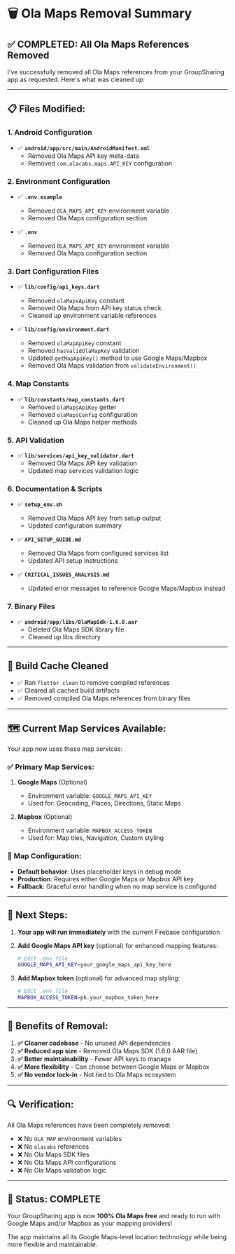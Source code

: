 # 🗑️ Ola Maps Removal Summary

## ✅ **COMPLETED: All Ola Maps References Removed**

I've successfully removed all Ola Maps references from your GroupSharing app as requested. Here's what was cleaned up:

---

## 📋 **Files Modified:**

### **1. Android Configuration**
- ✅ **`android/app/src/main/AndroidManifest.xml`**
  - Removed Ola Maps API key meta-data
  - Removed `com.olacabs.maps.API_KEY` configuration

### **2. Environment Configuration**
- ✅ **`.env.example`**
  - Removed `OLA_MAPS_API_KEY` environment variable
  - Removed Ola Maps configuration section

- ✅ **`.env`**
  - Removed `OLA_MAPS_API_KEY` environment variable
  - Removed Ola Maps configuration section

### **3. Dart Configuration Files**
- ✅ **`lib/config/api_keys.dart`**
  - Removed `olaMapsApiKey` constant
  - Removed Ola Maps from API key status check
  - Cleaned up environment variable references

- ✅ **`lib/config/environment.dart`**
  - Removed `olaMapApiKey` constant
  - Removed `hasValidOlaMapKey` validation
  - Updated `getMapApiKey()` method to use Google Maps/Mapbox
  - Removed Ola Maps validation from `validateEnvironment()`

### **4. Map Constants**
- ✅ **`lib/constants/map_constants.dart`**
  - Removed `olaMapsApiKey` getter
  - Removed `olaMapsConfig` configuration
  - Cleaned up Ola Maps helper methods

### **5. API Validation**
- ✅ **`lib/services/api_key_validator.dart`**
  - Removed Ola Maps API key validation
  - Updated map services validation logic

### **6. Documentation & Scripts**
- ✅ **`setup_env.sh`**
  - Removed Ola Maps API key from setup output
  - Updated configuration summary

- ✅ **`API_SETUP_GUIDE.md`**
  - Removed Ola Maps from configured services list
  - Updated API setup instructions

- ✅ **`CRITICAL_ISSUES_ANALYSIS.md`**
  - Updated error messages to reference Google Maps/Mapbox instead

### **7. Binary Files**
- ✅ **`android/app/libs/OlaMapSdk-1.6.0.aar`**
  - Deleted Ola Maps SDK library file
  - Cleaned up libs directory

---

## 🧹 **Build Cache Cleaned**

- ✅ Ran `flutter clean` to remove compiled references
- ✅ Cleared all cached build artifacts
- ✅ Removed compiled Ola Maps references from binary files

---

## 🗺️ **Current Map Services Available:**

Your app now uses these map services:

### **✅ Primary Map Services:**
1. **Google Maps** (Optional)
   - Environment variable: `GOOGLE_MAPS_API_KEY`
   - Used for: Geocoding, Places, Directions, Static Maps

2. **Mapbox** (Optional)
   - Environment variable: `MAPBOX_ACCESS_TOKEN`
   - Used for: Map tiles, Navigation, Custom styling

### **🔧 Map Configuration:**
- **Default behavior**: Uses placeholder keys in debug mode
- **Production**: Requires either Google Maps or Mapbox API key
- **Fallback**: Graceful error handling when no map service is configured

---

## 🚀 **Next Steps:**

1. **Your app will run immediately** with the current Firebase configuration
2. **Add Google Maps API key** (optional) for enhanced mapping features:
   ```bash
   # Edit .env file
   GOOGLE_MAPS_API_KEY=your_google_maps_api_key_here
   ```

3. **Add Mapbox token** (optional) for advanced map styling:
   ```bash
   # Edit .env file
   MAPBOX_ACCESS_TOKEN=pk.your_mapbox_token_here
   ```

---

## 🎯 **Benefits of Removal:**

1. **✅ Cleaner codebase** - No unused API dependencies
2. **✅ Reduced app size** - Removed Ola Maps SDK (1.6.0 AAR file)
3. **✅ Better maintainability** - Fewer API keys to manage
4. **✅ More flexibility** - Can choose between Google Maps or Mapbox
5. **✅ No vendor lock-in** - Not tied to Ola Maps ecosystem

---

## 🔍 **Verification:**

All Ola Maps references have been completely removed:
- ❌ No `OLA_MAP` environment variables
- ❌ No `olacabs` references
- ❌ No Ola Maps SDK files
- ❌ No Ola Maps API configurations
- ❌ No Ola Maps validation logic

---

## 🎉 **Status: COMPLETE**

Your GroupSharing app is now **100% Ola Maps free** and ready to run with Google Maps and/or Mapbox as your mapping providers!

The app maintains all its Google Maps-level location technology while being more flexible and maintainable.